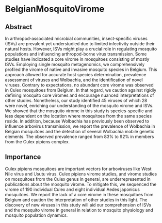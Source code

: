 # BelgianMosquitoVirome
## Abstract
In arthropod-associated microbial communities, insect-specific viruses (ISVs) are prevalent yet understudied due to limited infectivity outside their natural hosts. However, ISVs might play a crucial role in regulating mosquito populations and influencing arthropod-borne virus transmission. Some studies have indicated a core virome in mosquitoes consisting of mostly ISVs. Employing single mosquito metagenomics, we comprehensively profiled the virome of native and invasive mosquito species in Belgium. This approach allowed for accurate host species determination, prevalence assessment of viruses and Wolbachia, and the identification of novel viruses. Contrary to expectations, no abundant core virome was observed in Culex mosquitoes from Belgium. In that regard, we caution against rigidly defining mosquito core viromes and encourage nuanced interpretations of other studies. Nonetheless, our study identified 45 viruses of which 28 were novel, enriching our understanding of the mosquito virome and ISVs. We showed that the mosquito virome in this study is species-specific and less dependent on the location where mosquitoes from the same species reside. In addition, because Wolbachia has previously been observed to influence arbovirus transmission, we report the prevalence of Wolbachia in Belgian mosquitoes and the detection of several Wolbachia mobile genetic elements. The observed prevalence ranged from 83% to 92% in members from the Culex pipiens complex.

## Importance
Culex pipiens mosquitoes are important vectors for arboviruses like West Nile virus and Usutu virus. Culex pipiens virome studies, and virome studies on mosquitoes from the Culex genus in general, are underrepresented in publications about the mosquito virome. To mitigate this, we sequenced the virome of 190 individual Culex and eight individual Aedes japonicus mosquitoes. We report the lack of a core virome in these mosquitoes from Belgium and caution the interpretation of other studies in this light. The discovery of new viruses in this study will aid our comprehension of ISVs and the mosquito virome in general in relation to mosquito physiology and mosquito population dynamics.
